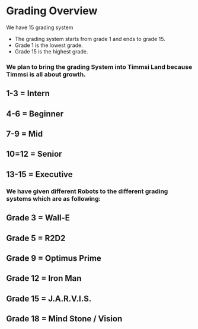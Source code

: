 # Grading Overview

We have 15 grading system
* The grading system starts from grade 1 and ends to grade 15.
* Grade 1 is the lowest grade.
* Grade 15 is the highest grade.


### We plan to bring the grading System into Timmsi Land because Timmsi is all about growth.
## 1-3 = Intern
## 4-6 = Beginner
## 7-9 = Mid
## 10=12 = Senior
## 13-15 = Executive

### We have given different Robots to the different grading systems which are as following:
## Grade 3 = Wall-E
## Grade 5 = R2D2
## Grade 9 = Optimus Prime
## Grade 12 = Iron Man
## Grade 15 = J.A.R.V.I.S.
## Grade 18 = Mind Stone / Vision
